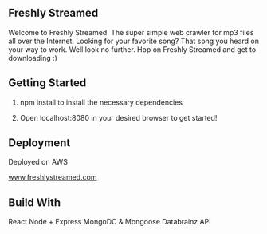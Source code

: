 Freshly Streamed
---
 
Welcome to Freshly Streamed. The super simple web crawler for mp3 files all over the Internet. Looking for your favorite song? That song you heard on your way to work. Well look no further. Hop on Freshly Streamed and get to downloading :) 
 
 
Getting Started
---
 
1. npm install to install the necessary dependencies

2. Open localhost:8080 in your desired browser to get started!
 
  
Deployment
---

Deployed on AWS

www.freshlystreamed.com

Build With
---
React
Node + Express
MongoDC & Mongoose 
Databrainz API
